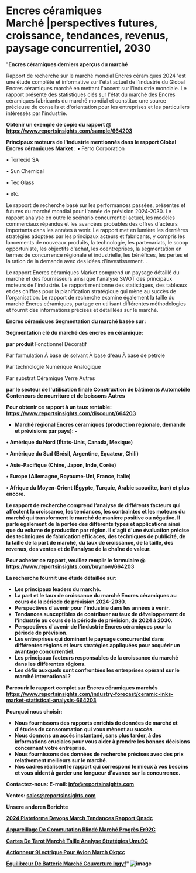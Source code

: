 # Encres céramiques Marché |perspectives futures, croissance, tendances, revenus, paysage concurrentiel, 2030

"<strong>Encres céramiques derniers aperçus du marché</strong>

Rapport de recherche sur le marché mondial Encres céramiques 2024 'est une étude complète et informative sur l'état actuel de l'industrie du Global Encres céramiques marché en mettant l'accent sur l'industrie mondiale. Le rapport présente des statistiques clés sur l'état du marché des Encres céramiques fabricants du marché mondial et constitue une source précieuse de conseils et d'orientation pour les entreprises et les particuliers intéressés par l'industrie.

<strong>Obtenir un exemple de copie du rapport @ <a href=https://www.reportsinsights.com/sample/664203>https://www.reportsinsights.com/sample/664203</a></strong>

<strong>Principaux moteurs de l'industrie mentionnés dans le rapport Global Encres céramiques Market</strong> :
• Ferro Corporation

• Torrecid SA

• Sun Chemical

• Tec Glass

• etc.

Le rapport de recherche basé sur les performances passées, présentes et futures du marché mondial pour l'année de prévision 2024-2030. Le rapport analyse en outre le scénario concurrentiel actuel, les modèles commerciaux répandus et les avancées probables des offres d'acteurs importants dans les années à venir. Le rapport met en lumière les dernières stratégies adoptées par les principaux acteurs et fabricants, y compris les lancements de nouveaux produits, la technologie, les partenariats, le scoop opportuniste, les objectifs d'achat, les coentreprises, la segmentation en termes de concurrence régionale et industrielle, les bénéfices, les pertes et la ration de la demande avec des idées d'investissement. .

Le rapport Encres céramiques Market comprend un paysage détaillé du marché et des fournisseurs ainsi que l'analyse SWOT des principaux moteurs de l'industrie. Le rapport mentionne des statistiques, des tableaux et des chiffres pour la planification stratégique qui mène au succès de l'organisation. Le rapport de recherche examine également la taille du marché Encres céramiques, partage en utilisant différentes méthodologies et fournit des informations précises et détaillées sur le marché.

<strong>Encres céramiques Segmentation du marché basée sur :</strong>

<strong> Segmentation clé du marché des encres en céramique: </strong>

<strong> par produit </strong>
Fonctionnel
Décoratif

Par formulation
À base de solvant
À base d'eau
À base de pétrole

Par technologie
Numérique
Analogique

Par substrat
Céramique
Verre
Autres

<strong> par le secteur de l'utilisation finale
Construction de bâtiments
Automobile
Conteneurs de nourriture et de boissons
Autres

<strong>Pour obtenir ce rapport à un taux rentable: <a href=https://www.reportsinsights.com/discount/664203>https://www.reportsinsights.com/discount/664203</a></strong>
<ul>
  <li><strong>Marché régional Encres céramiques (production régionale, demande et prévisions par pays): -</strong></li>
</ul>
• Amérique du Nord (États-Unis, Canada, Mexique)

• Amérique du Sud (Brésil, Argentine, Equateur, Chili)

• Asie-Pacifique (Chine, Japon, Inde, Corée)

• Europe (Allemagne, Royaume-Uni, France, Italie)

• Afrique du Moyen-Orient (Égypte, Turquie, Arabie saoudite, Iran) et plus encore.

Le rapport de recherche comprend l’analyse de différents facteurs qui affectent la croissance, les tendances, les contraintes et les moteurs du marché qui transforment le marché de manière positive ou négative. Il parle également de la portée des différents types et applications ainsi que du volume de production par région. Il s'agit d'une évaluation précise des techniques de fabrication efficaces, des techniques de publicité, de la taille de la part de marché, du taux de croissance, de la taille, des revenus, des ventes et de l'analyse de la chaîne de valeur.

<strong>Pour acheter ce rapport, veuillez remplir le formulaire @   <a href=https://www.reportsinsights.com/buynow/664203>https://www.reportsinsights.com/buynow/664203</a></strong>

<strong>La recherche fournit une étude détaillée sur:</strong>
<ul>
  <li>Les principaux leaders du marché.</li>
  <li>La part et le taux de croissance du marché Encres céramiques au cours de la période de prévision 2024-2030.</li>
  <li>Perspectives d'avenir pour l'industrie dans les années à venir.</li>
  <li>Tendances susceptibles de contribuer au taux de développement de l'industrie au cours de la période de prévision, de 2024 à 2030.</li>
  <li>Perspectives d'avenir de l'industrie Encres céramiques pour la période de prévision.</li>
  <li>Les entreprises qui dominent le paysage concurrentiel dans différentes régions et leurs stratégies appliquées pour acquérir un avantage concurrentiel.</li>
  <li>Les principaux facteurs responsables de la croissance du marché dans les différentes régions.</li>
  <li>Les défis auxquels sont confrontées les entreprises opérant sur le marché international ?</li>
</ul>

<strong>Parcourir le rapport complet sur Encres céramiques marchés <a href=https://www.reportsinsights.com/industry-forecast/ceramic-inks-market-statistical-analysis-664203>https://www.reportsinsights.com/industry-forecast/ceramic-inks-market-statistical-analysis-664203</a></strong>

<strong>Pourquoi nous choisir:</strong>
<ul>
  <li>Nous fournissons des rapports enrichis de données de marché et d'études de consommation qui vous mènent au succès.</li>
  <li>Nous donnons un accès instantané, sans plus tarder, à des informations cruciales pour vous aider à prendre les bonnes décisions concernant votre entreprise.</li>
  <li>Nous fournissons des données de recherche précises avec des prix relativement meilleurs sur le marché.</li>
  <li>Nos cadres réalisent le rapport qui correspond le mieux à vos besoins et vous aident à garder une longueur d'avance sur la concurrence.</li>
</ul>
<strong>Contactez-nous:
</strong><strong>E-mail:</strong> <a href=mailto:info@reportsinsights.com>info@reportsinsights.com</a>

<strong>Ventes</strong>: <a href=mailto:sales@reportsinsights.com>sales@reportsinsights.com</a>

<strong>Unsere anderen Berichte</strong>

<a href=https://www.linkedin.com/pulse/2024-plateforme-devops-march%C3%A9-tendances-rapport-qnsdc/>2024 Plateforme Devops March Tendances Rapport Qnsdc</a>

<a href=https://www.linkedin.com/pulse/appareillage-de-commutation-blindé-marché-progrès-er92c/>Appareillage De Commutation Blindé Marché Progrès Er92C</a>

<a href=https://www.linkedin.com/pulse/cartes-de-tarot-marché-taille-analyse-stratégies-umu9c/>Cartes De Tarot Marché Taille Analyse Stratégies Umu9C</a>

<a href=https://www.linkedin.com/pulse/actionneur-%C3%A9lectrique-pour-avion-march%C3%A9-okqcc/>Actionneur  9Lectrique Pour Avion March Okqcc</a>

<a href=https://www.linkedin.com/pulse/équilibreur-de-batterie-marché-couverture-iqgyf/>Équilibreur De Batterie Marché Couverture Iqgyf</a>"
![image](https://github.com/daminid12/RImarketreport/assets/158430485/08f25600-2274-4607-957d-1852dfc8c9a9)
